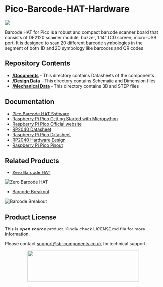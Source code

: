 # Pico-Barcode-HAT-Hardware

<img src ="https://cdn.shopify.com/s/files/1/1217/2104/files/Pico_Barcode_HAT.png?v=1665148529" />

Barcode HAT for Pico is a robust and compact barcode scanner board that consists of DE2120 scanner module, buzzer, 1.14” LCD screen, micro-USB port. It is designed to scan 20 different barcode symbologies in the segment of both 1D and 2D symbology like barcodes and QR codes



## Repository Contents

* [**/Documents**](https://github.com/sbcshop/IoTPi-Hardware/tree/main/Documents) - This directory contains Datasheets of the components
* [**/Design Data**](https://github.com/sbcshop/IoTPi-Hardware/tree/main/Design_Data) - This directory contains Schematic and Dimension files
* [**/Mechanical Data**](https://github.com/sbcshop/IoTPi-Hardware/tree/main/Mechanical_Data) - This directory contains 3D and STEP files

## Documentation

* [Pico Barcode HAT Software](https://github.com/sbcshop/Pico-Barcode-HAT-Software)
* [Raspberry Pi Pico Getting Started with Micropython](https://www.raspberrypi.com/documentation/microcontrollers/micropython.html)
* [Raspberry Pi Pico Official website](https://www.raspberrypi.com/documentation/microcontrollers/)
* [RP2040 Datasheet](https://www.raspberrypi.com/documentation/microcontrollers/rp2040.html)
* [Raspberry Pi Pico Datasheet](https://www.raspberrypi.com/documentation/microcontrollers/raspberry-pi-pico.html)
* [RP2040 Hardware Design](https://www.raspberrypi.com/documentation/microcontrollers/raspberry-pi-pico.html)
* [Raspberry Pi Pico Pinout](https://www.raspberrypi.com/documentation/microcontrollers/raspberry-pi-pico.html)

## Related Products

* [Zero Barcode HAT](https://shop.sb-components.co.uk/products/zero-barcode-hat?_pos=3&_sid=f80a0123d&_ss=r)

 ![Zero Barcode HAT](https://cdn.shopify.com/s/files/1/1217/2104/products/4_75f6c562-c6a1-4eb2-9fb0-686b64f20010.jpg?v=1669181323&width=400)

* [Barcode Breakout](https://shop.sb-components.co.uk/products/barcode-breakout?_pos=2&_sid=f80a0123d&_ss=r)

 ![Barcode Breakout](https://cdn.shopify.com/s/files/1/1217/2104/products/3_6c5d4598-fe42-4a18-8d8a-ab235e78c375.jpg?v=1665562539&width=400)
 
## Product License

This is ***open source*** product. Kindly check LICENSE.md file for more information.

Please contact support@sb-components.co.uk for technical support.
<p align="center">
  <img width="360" height="100" src="https://cdn.shopify.com/s/files/1/1217/2104/files/Logo_sb_component_3.png?v=1666086771&width=300">
</p>

